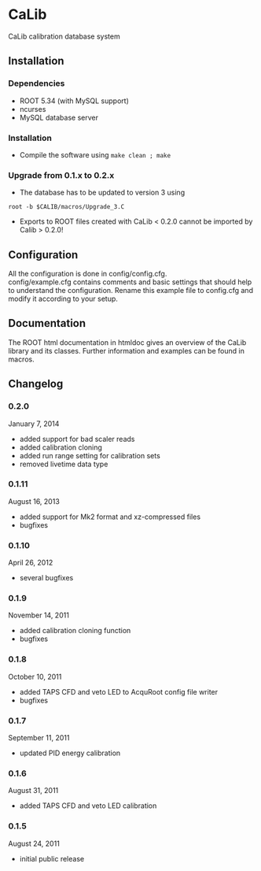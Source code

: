 CaLib
=====

CaLib calibration database system

Installation
------------

### Dependencies
* ROOT 5.34 (with MySQL support)
* ncurses
* MySQL database server

### Installation
* Compile the software using `make clean ; make`

### Upgrade from 0.1.x to 0.2.x
* The database has to be updated to version 3 using

```
root -b $CALIB/macros/Upgrade_3.C
```

* Exports to ROOT files created with CaLib < 0.2.0 cannot be imported by Calib > 0.2.0!

Configuration
-------------

All the configuration is done in config/config.cfg.  
config/example.cfg contains comments and basic settings that should
help to understand the configuration. Rename this example file to config.cfg
and modify it according to your setup.

Documentation
-------------

The ROOT html documentation in htmldoc gives an overview of the 
CaLib library and its classes.
Further information and examples can be found in macros.

Changelog
---------

### 0.2.0
January 7, 2014
* added support for bad scaler reads
* added calibration cloning
* added run range setting for calibration sets
* removed livetime data type

### 0.1.11
August 16, 2013
* added support for Mk2 format and xz-compressed files
* bugfixes

### 0.1.10
April 26, 2012
* several bugfixes

### 0.1.9
November 14, 2011
* added calibration cloning function
* bugfixes

### 0.1.8
October 10, 2011
* added TAPS CFD and veto LED to AcquRoot config file writer
* bugfixes

### 0.1.7
September 11, 2011
* updated PID energy calibration

### 0.1.6
August 31, 2011
* added TAPS CFD and veto LED calibration

### 0.1.5
August 24, 2011
* initial public release

